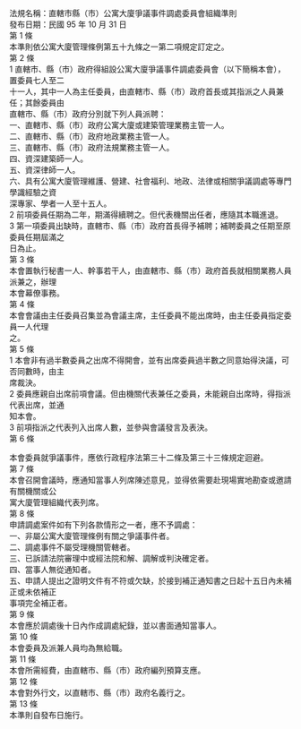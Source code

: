 法規名稱：直轄市縣（市）公寓大廈爭議事件調處委員會組織準則  
發布日期：民國 95 年 10 月 31 日  
第 1 條  
本準則依公寓大廈管理條例第五十九條之一第二項規定訂定之。  
第 2 條  
1 直轄市、縣（市）政府得組設公寓大廈爭議事件調處委員會（以下簡稱本會），置委員七人至二  
十一人，其中一人為主任委員，由直轄市、縣（市）政府首長或其指派之人員兼任；其餘委員由  
直轄市、縣（市）政府分別就下列人員派聘：  
一、直轄市、縣（市）政府公寓大廈或建築管理業務主管一人。  
二、直轄市、縣（市）政府地政業務主管一人。  
三、直轄市、縣（市）政府法規業務主管一人。  
四、資深建築師一人。  
五、資深律師一人。  
六、具有公寓大廈管理維護、營建、社會福利、地政、法律或相關爭議調處等專門學識經驗之資  
深專家、學者一人至十五人。  
2 前項委員任期為二年，期滿得續聘之。但代表機關出任者，應隨其本職進退。  
3 第一項委員出缺時，直轄市、縣（市）政府首長得予補聘；補聘委員之任期至原委員任期屆滿之  
日為止。  
第 3 條  
本會置執行秘書一人、幹事若干人，由直轄市、縣（市）政府首長就相關業務人員派兼之，辦理  
本會幕僚事務。  
第 4 條  
本會會議由主任委員召集並為會議主席，主任委員不能出席時，由主任委員指定委員一人代理  
之。  
第 5 條  
1 本會非有過半數委員之出席不得開會，並有出席委員過半數之同意始得決議，可否同數時，由主  
席裁決。  
2 委員應親自出席前項會議。但由機關代表兼任之委員，未能親自出席時，得指派代表出席，並通  
知本會。  
3 前項指派之代表列入出席人數，並參與會議發言及表決。  
第 6 條  


本會委員就爭議事件，應依行政程序法第三十二條及第三十三條規定迴避。  
第 7 條  
本會召開會議時，應通知當事人列席陳述意見，並得依需要赴現場實地勘查或邀請有關機關或公  
寓大廈管理組織代表列席。  
第 8 條  
申請調處案件如有下列各款情形之一者，應不予調處：  
一、非屬公寓大廈管理條例有關之爭議事件者。  
二、調處事件不屬受理機關管轄者。  
三、已訴請法院審理中或經法院和解、調解或判決確定者。  
四、當事人無從通知者。  
五、申請人提出之證明文件有不符或欠缺，於接到補正通知書之日起十五日內未補正或未依補正  
事項完全補正者。  
第 9 條  
本會應於調處後十日內作成調處紀錄，並以書面通知當事人。  
第 10 條  
本會委員及派兼人員均為無給職。  
第 11 條  
本會所需經費，由直轄市、縣（市）政府編列預算支應。  
第 12 條  
本會對外行文，以直轄市、縣（市）政府名義行之。  
第 13 條  
本準則自發布日施行。  


